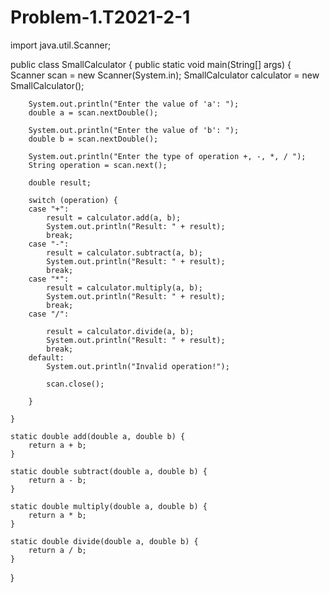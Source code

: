 # Problem-1.T2021-2-1

import java.util.Scanner;

public class SmallCalculator 
{
	public static void main(String[] args) {
		Scanner scan = new Scanner(System.in);
		SmallCalculator calculator = new SmallCalculator();

		System.out.println("Enter the value of 'a': ");
		double a = scan.nextDouble();

		System.out.println("Enter the value of 'b': ");
		double b = scan.nextDouble();

		System.out.println("Enter the type of operation +, -, *, / ");
		String operation = scan.next();

		double result;

		switch (operation) {
		case "+":
			result = calculator.add(a, b);
			System.out.println("Result: " + result);
			break;
		case "-":
			result = calculator.subtract(a, b);
			System.out.println("Result: " + result);
			break;
		case "*":
			result = calculator.multiply(a, b);
			System.out.println("Result: " + result);
			break;
		case "/":

			result = calculator.divide(a, b);
			System.out.println("Result: " + result);
			break;
		default:
			System.out.println("Invalid operation!");

			scan.close();

		}

	}

	static double add(double a, double b) {
		return a + b;
	}

	static double subtract(double a, double b) {
		return a - b;
	}

	static double multiply(double a, double b) {
		return a * b;
	}

	static double divide(double a, double b) {
		return a / b;
	}
}

